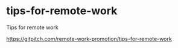 # tips-for-remote-work
Tips for remote work

https://gitpitch.com/remote-work-promotion/tips-for-remote-work
